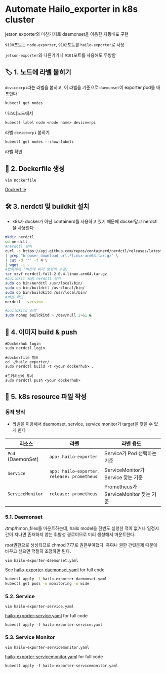 # Automate Hailo_exporter in k8s cluster
jetson exporter와 마찬가지로 daemonset을 이용한 자동배포 구현

`9100`포트는 `node-exporter`, `9102`포트를 `hailo-exporter`로 사용

`jetson-exporter`와 다른기기니 `9101`포트를 사용해도 무방함

## 🏷️ 1. 노드에 라벨 붙히기
`device=rpi`라는 라벨을 붙히고, 이 라벨을 기준으로 `daemonset`이 exporter pod를 배포한다

```bash
kubectl get nodes
```
마스터노드에서

```
kubectl label node <node name> device=rpi
```
라벨 `device=rpi` 붙히기

```
kubectl get nodes --show-labels
```
라벨 확인

## 📄 2. Dockerfile 생성

```
vim Dockerfile
```

[Dockerfile](https://github.com/jiiihwan/hailo_exporter/blob/main/hailo_exporter/Dockerfile)

## 🛠️ 3. nerdctl 및 buildkit 설치
- k8s가 docker가 아닌 containerd를 사용하고 있기 때문에 docker말고 nerdctl을 사용한다

```bash
mkdir nerdctl
cd nerdctl
#nerdctl 설치
curl -s https://api.github.com/repos/containerd/nerdctl/releases/latest \
| grep "browser_download_url.*linux-arm64.tar.gz" \
| cut -d '"' -f 4 \
| wget -i -
#압축해제 (버전에 따라 명령어 수정) 
tar xzvf nerdctl-full-2.0.4-linux-arm64.tar.gz
#buildkit 포함 nerdctl 설치
sudo cp bin/nerdctl /usr/local/bin/
sudo cp bin/buildctl /usr/local/bin/
sudo cp bin/buildkitd /usr/local/bin/
#버전 확인
nerdctl --version

#buildkitd 실행
sudo nohup buildkitd > /dev/null 2>&1 &
```

## 🐋 4. 이미지 build & push
```
#Dockerhub login
sudo nerdctl login

#dockerfile 빌드
cd ~/hailo_exporter/
sudo nerdctl build -t <your dockerhub> .

#도커허브에 푸시
sudo nerdctl push <your dockerhub>
```

## 🔋 5. k8s resource 파일 작성
### 동작 방식
- 라벨을 이용해서 daemonset, service, service monitor가 target을 찾을 수 있게 한다

| 리소스              | 라벨                                     | 라벨 용도                             |
|---------------------|--------------------------------------------------|----------------------------------------|
| `Pod` (DaemonSet)   | `app: hailo-exporter`                            | Service가 Pod 선택하는 기준           |
| `Service`           | `app: hailo-exporter`, `release: prometheus`     | ServiceMonitor가 Service 찾는 기준    |
| `ServiceMonitor`    | `release: prometheus`                            | Prometheus가 ServiceMonitor 찾는 기준 |


### 5.1. Daemonset 
/tmp/hmon_files를 마운트하는데, hailo model을 한번도 실행한 적이 없거나 일정시간이 지나면 존재하지 않는 휘발성 경로이므로 미리 생성해서 마운트한다.

root권한으로 생성되므로 chmod 777로 권한부여했다. 혹여나 권한 관련문제 때문에 바꾸고 싶으면 적절히 조정하면 된다.

```
vim hailo-exporter-daemonset.yaml
```

See [hailo-exporter-daemonset.yaml](https://github.com/jiiihwan/hailo_exporter/blob/main/hailo_exporter/k8s_resources/hailo-exporter-daemonset.yaml) for full code

```bash
kubectl apply -f hailo-exporter-daemonset.yaml
kubectl get pods -n monitoring -o wide
```

### 5.2. Service
```
vim hailo-exporter-service.yaml
```

[hailo-exporter-service.yaml](https://github.com/jiiihwan/hailo_exporter/blob/main/hailo_exporter/k8s_resources/hailo-exporter-service.yaml) for full code

```
kubectl apply -f hailo-exporter-service.yaml
```

### 5.3. Service Monitor
`vim hailo-exporter-servicemonitor.yaml`

[hailo-exporter-servicemonitor.yaml](https://github.com/jiiihwan/hailo_exporter/blob/main/hailo_exporter/k8s_resources/hailo-exporter-servicemonitor.yaml) for full code

```
kubectl apply -f hailo-exporter-servicemonitor.yaml
```
